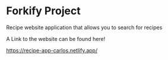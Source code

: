 # Forkify Project

Recipe website application that allows you to search for recipes

A Link to the website can be found here! 

https://recipe-app-carlos.netlify.app/

